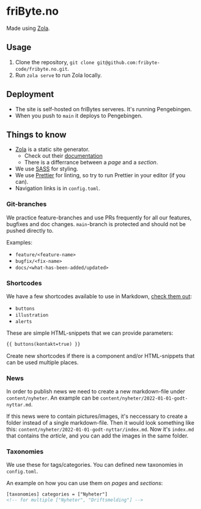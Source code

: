 # friByte.no

Made using [Zola][zola].

## Usage

1. Clone the repository, `git clone git@github.com:fribyte-code/fribyte.no.git`.
2. Run `zola serve` to run Zola locally.

## Deployment

- The site is self-hosted on friBytes serveres. It's running Pengebingen.
- When you push to `main` it deploys to Pengebingen.

## Things to know

- [Zola][zola] is a static site generator.
  - Check out their [documentation][zola_docs]
  - There is a differrance between a _page_ and a _section_.
- We use [SASS][sass] for styling.
- We use [Prettier][prettier] for linting, so try to run Prettier in your editor
  (if you can).
- Navigation links is in `config.toml`.

### Git-branches

We practice feature-branches and use PRs frequently for all our features,
bugfixes and doc changes. `main`-branch is protected and should not be pushed
directly to.

Examples:
- `feature/<feature-name>`
- `bugfix/<fix-name>`
- `docs/<what-has-been-added/updated>`


### Shortcodes

We have a few shortcodes available to use in Markdown, [check them
out][shortcodes]:

- `buttons`
- `illustration`
- `alerts`

These are simple HTML-snippets that we can provide parameters:

```md
{{ buttons(kontakt=true) }}
```

Create new shortcodes if there is a component and/or HTML-snippets that can be
used multiple places.

### News

In order to publish news we need to create a new markdown-file under
`content/nyheter`. An example can be
`content/nyheter/2022-01-01-godt-nyttar.md`.

If this news were to contain pictures/images, it's neccessary to create a folder
instead of a single markdown-file. Then it would look something like this:
`content/nyheter/2022-01-01-godt-nyttar/index.md`. Now it's `index.md` that
contains the _article_, and you can add the images in the same folder.

### Taxonomies

We use these for tags/categories. You can defined new taxonomies in
`config.toml`.

An example on how you can use them on _pages_ and _sections_:

```html
[taxonomies] categories = ["Nyheter"]
<!-- for multiple ["Nyheter", "Driftsmelding"] -->
```

[zola]: https://getzola.org
[zola_docs]: https://getzola.org/documentation
[sass]: https://sass-lang.com
[prettier]: https://prettier.io/
[shortcodes]: https://github.com/fribyte-code/fribyte.no/tree/main/templates/shortcodes
